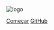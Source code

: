 ![logo](/assets/logo/miaAjudaLogo&Name.png)


[Começar](/README.md)
[GitHub](https://github.com/Requisitos-de-Software/2020.1-Mia-Ajuda)
